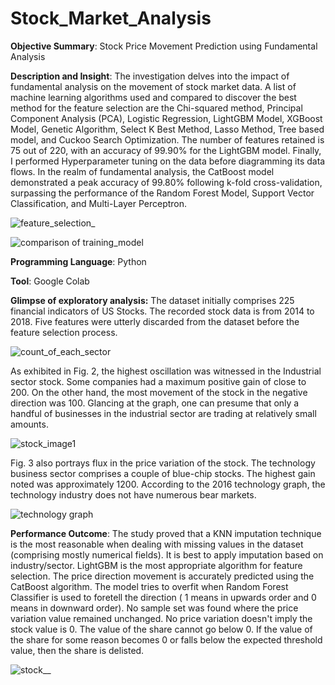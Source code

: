 # Stock_Market_Analysis
**Objective Summary**: Stock Price Movement Prediction using Fundamental Analysis 


**Description and Insight**: The investigation delves into the impact of fundamental analysis on the movement of stock market data. A list of machine learning algorithms used and compared to discover the best method for the feature selection are the Chi-squared method, Principal Component Analysis (PCA), Logistic Regression, LightGBM Model, XGBoost Model, Genetic Algorithm, Select K Best Method, Lasso Method, Tree based model, and Cuckoo Search Optimization. The number of features retained is 75 out of 220, with an accuracy of 99.90% for the LightGBM model. Finally, I performed Hyperparameter tuning on the data before diagramming its data flows. In the realm of fundamental analysis, the CatBoost model demonstrated a peak accuracy of 99.80% following k-fold cross-validation, surpassing the performance of the Random Forest Model, Support Vector Classification, and Multi-Layer Perceptron.

![feature_selection_](https://github.com/user-attachments/assets/96e65c53-f0af-44e1-9d6d-16c343e78b7b)


![comparison of training_model](https://github.com/user-attachments/assets/c5817f3d-4e19-41db-a873-471ba1c066ed)


**Programming Language**: Python


**Tool**: Google Colab 


**Glimpse of exploratory analysis:**
The dataset initially comprises 225 financial indicators of US Stocks. The recorded stock data is from 2014 to 2018. Five features were utterly discarded from the dataset before the feature selection process. 

![count_of_each_sector](https://github.com/user-attachments/assets/77080f25-9641-4915-88b9-52d193f97660)

As exhibited in Fig. 2, the highest oscillation was witnessed in the Industrial sector stock. Some companies had a maximum positive gain of close to 200. On the other hand, the most movement of the stock in the negative direction was 100. Glancing at the graph, one can presume that only a handful of businesses in the industrial sector are trading at relatively small amounts. 

![stock_image1](https://github.com/user-attachments/assets/d24f986f-3823-400f-bc45-0e4f677c7f1a)

Fig. 3 also portrays flux in the price variation of the stock. The technology business sector comprises a couple of blue-chip stocks. The highest gain noted was approximately 1200. According to the 2016 technology graph, the technology industry does not have numerous bear 
markets.

![technology graph](https://github.com/user-attachments/assets/2f421bbb-46ba-4466-9676-f85570821314)


**Performance Outcome**:  The study proved that a KNN imputation technique is the most reasonable when dealing with missing values in the dataset (comprising mostly numerical fields). It is best to apply imputation based on industry/sector. LightGBM is the most appropriate algorithm for feature selection. The price direction movement is accurately predicted using the CatBoost algorithm. The model tries to overfit when Random Forest Classifier is used to foretell the direction ( 1 means in upwards order and 0 means in downward order). No sample set was found where the price variation value remained unchanged. No price variation doesn't imply the stock value is 0. The value of the share cannot go below 0. If the value of the share for some reason becomes 0 or falls below the expected threshold value, then the share is delisted. 

![stock__](https://github.com/user-attachments/assets/becb714a-f812-4666-bbe6-3f96cced621a)

